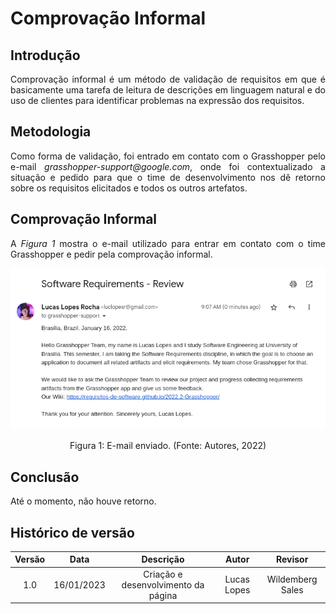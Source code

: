 # Comprovação Informal

## Introdução
<p align="justify">Comprovação informal é um método de validação de requisitos em que é basicamente uma tarefa de leitura  de descrições em linguagem natural e do uso de clientes para identificar problemas na expressão dos requisitos.</p>

## Metodologia
<p align="justify">Como forma de validação, foi entrado em contato com o Grasshopper pelo e-mail 	<i>grasshopper-support@google.com</i>, onde foi contextualizado a situação e pedido para que o time de desenvolvimento nos dê retorno sobre os requisitos elicitados e todos os outros artefatos.</p>

## Comprovação Informal
<p align="justify">A <i>Figura 1</i> mostra o e-mail utilizado para entrar em contato com o time Grasshopper e pedir pela comprovação informal.</p>

![E-mail](./assets/email-comprovacao.png)
<figcaption align="center">Figura 1: E-mail enviado. (Fonte: Autores, 2022)</figcaption>

## Conclusão
<p align="justify">Até o momento, não houve retorno.</p>

## Histórico de versão
| Versão | Data | Descrição | Autor | Revisor |
| :----: | :--: | :-------: | :---: | :-----: |
| 1.0 | 16/01/2023 | Criação e desenvolvimento da página | Lucas Lopes | Wildemberg Sales |